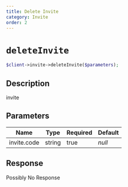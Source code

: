 ```yaml
---
title: Delete Invite
category: Invite
order: 2
---
```


# `deleteInvite`

```php
$client->invite->deleteInvite($parameters);
```

## Description

invite

## Parameters


Name | Type | Required | Default
--- | --- | --- | ---
invite.code | string | true | *null*

## Response

Possibly No Response

